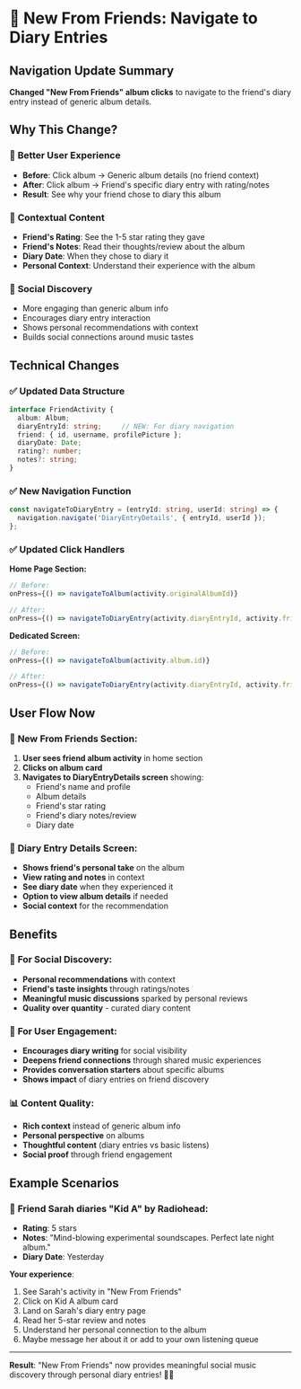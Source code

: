 # 📝 New From Friends: Navigate to Diary Entries

## Navigation Update Summary
**Changed "New From Friends" album clicks** to navigate to the friend's diary entry instead of generic album details.

## Why This Change?

### 🎯 **Better User Experience**
- **Before**: Click album → Generic album details (no friend context)
- **After**: Click album → Friend's specific diary entry with rating/notes
- **Result**: See why your friend chose to diary this album

### 📝 **Contextual Content**
- **Friend's Rating**: See the 1-5 star rating they gave
- **Friend's Notes**: Read their thoughts/review about the album
- **Diary Date**: When they chose to diary it
- **Personal Context**: Understand their experience with the album

### 🎨 **Social Discovery**
- More engaging than generic album info
- Encourages diary entry interaction
- Shows personal recommendations with context
- Builds social connections around music tastes

## Technical Changes

### ✅ **Updated Data Structure**
```typescript
interface FriendActivity {
  album: Album;
  diaryEntryId: string;     // NEW: For diary navigation
  friend: { id, username, profilePicture };
  diaryDate: Date;
  rating?: number;
  notes?: string;
}
```

### ✅ **New Navigation Function**
```typescript
const navigateToDiaryEntry = (entryId: string, userId: string) => {
  navigation.navigate('DiaryEntryDetails', { entryId, userId });
};
```

### ✅ **Updated Click Handlers**

**Home Page Section:**
```typescript
// Before:
onPress={() => navigateToAlbum(activity.originalAlbumId)}

// After:
onPress={() => navigateToDiaryEntry(activity.diaryEntryId, activity.friend.id)}
```

**Dedicated Screen:**
```typescript
// Before:
onPress={() => navigateToAlbum(activity.album.id)}

// After:
onPress={() => navigateToDiaryEntry(activity.diaryEntryId, activity.friend.id)}
```

## User Flow Now

### 🎵 **New From Friends Section**:
1. **User sees friend album activity** in home section
2. **Clicks on album card** 
3. **Navigates to DiaryEntryDetails screen** showing:
   - Friend's name and profile
   - Album details
   - Friend's star rating
   - Friend's diary notes/review
   - Diary date

### 📱 **Diary Entry Details Screen**:
- **Shows friend's personal take** on the album
- **View rating and notes** in context
- **See diary date** when they experienced it
- **Option to view album details** if needed
- **Social context** for the recommendation

## Benefits

### 👥 **For Social Discovery**:
- **Personal recommendations** with context
- **Friend's taste insights** through ratings/notes
- **Meaningful music discussions** sparked by personal reviews
- **Quality over quantity** - curated diary content

### 🎯 **For User Engagement**:
- **Encourages diary writing** for social visibility
- **Deepens friend connections** through shared music experiences  
- **Provides conversation starters** about specific albums
- **Shows impact** of diary entries on friend discovery

### 📊 **Content Quality**:
- **Rich context** instead of generic album info
- **Personal perspective** on albums
- **Thoughtful content** (diary entries vs basic listens)
- **Social proof** through friend engagement

## Example Scenarios

### 🎵 **Friend Sarah diaries "Kid A" by Radiohead**:
- **Rating**: 5 stars
- **Notes**: "Mind-blowing experimental soundscapes. Perfect late night album."
- **Diary Date**: Yesterday

**Your experience**:
1. See Sarah's activity in "New From Friends"
2. Click on Kid A album card
3. Land on Sarah's diary entry page
4. Read her 5-star review and notes
5. Understand her personal connection to the album
6. Maybe message her about it or add to your own listening queue

---

**Result**: "New From Friends" now provides meaningful social music discovery through personal diary entries! 🎉📝